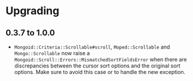 # Upgrading

## 0.3.7 to 1.0.0

* `Mongoid::Criteria::Scrollable#scroll`, `Moped::Scrollable` and `Mongo::Scrollable` now raise a `Mongoid::Scroll::Errors::MismatchedSortFieldsError` when there are discrepancies between the cursor sort options and the original sort options. Make sure to avoid this case or to handle the new exception.
